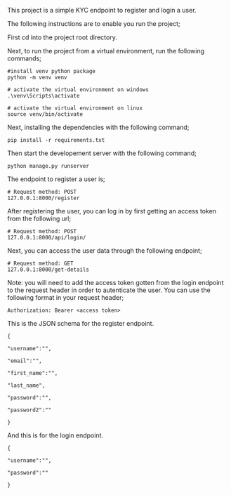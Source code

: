 This project is a simple KYC endpoint to register and login a user.

The following instructions are to enable you run the project;

First cd into the project root directory.

Next, to run the project from a virtual environment, run the following commands;

```
#install venv python package
python -m venv venv

# activate the virtual environment on windows
.\venv\Scripts\activate

# activate the virtual environment on linux
source venv/bin/activate
```

Next, installing the dependencies with the following command;

```
pip install -r requirements.txt
```

Then start the developement server with the following command;

```
python manage.py runserver
```

The endpoint to register a user is;

```
# Request method: POST
127.0.0.1:8000/register
```

After registering the user, you can log in by first getting an access token from the following url;

```
# Request method: POST
127.0.0.1:8000/api/login/
```

Next, you can access the user data through the following endpoint;

```
# Request method: GET
127.0.0.1:8000/get-details
```

Note: you will need to add the access token gotten from the login endpoint to the request header in order to autenticate the user. You can use the following format in your request header;

```
Authorization: Bearer <access token>
```

This is the JSON schema for the register endpoint.


```
{

"username":"",

"email":"",

"first_name":"",

"last_name",

"password":"",

"password2":""

}
```
And this is for the login endpoint.
```
{

"username":"",

"password":"" 

}
```
